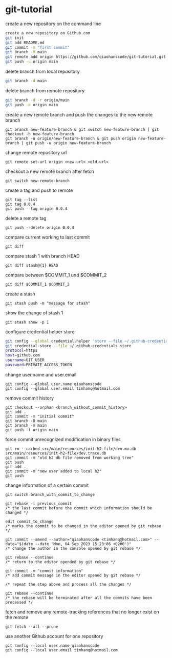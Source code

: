 # git-tutorial
create a new repository on the command line
```sh
create a new repository on Github.com
git init
git add README.md
git commit -m "first commit"
git branch -M main
git remote add origin https://github.com/qiaohanscode/git-tutorial.git
git push -u origin main
```
delete branch from local repository
```sh
git branch -d main
```
delete branch from remote repository
```sh
git branch -d -r origin/main
git push -d origin main
```
create a new remote branch and push the changes to the new remote branch
```
git branch new-feature-branch & git switch new-feature-branch | git checkout -b new-feature-branch
git branch -u origin/new-feature-branch & git push origin new-feature-branch | git push -u origin new-feature-branch
```
change remote repository url
````aidl
git remote set-url origin <new-url> <old-url>
````
checkout a new remote branch after fetch
```
git switch new-remote-branch
```
create a tag and push to remote
```
git tag --list
git tag 0.0.4
git push --tag origin 0.0.4
```
delete a remote tag
```
git push --delete origin 0.0.4
```
compare current working to last commit
```
git diff
```
compare stash 1 with branch HEAD
```
git diff stash@{1} HEAD
```
compare between $COMMIT_1 und $COMMIT_2
```
git diff $COMMIT_1 $COMMIT_2
```
create a stash 
```
git stash push -m "message for stash"
```
show the change of  stash 1
```
git stash show -p 1
```
configure credential helper store
```sh
git config --global credential.helper 'store --file ~/.github-credentials'
git credential-store --file ~/.github-credentials store
protocol=https
host=github.com
username=GIT_USER
password=PRIVATE_ACCESS_TOKEN

```
change user.name and user.email
```
git config --global user.name qiaohanscode
git config --global user.email timhanq@hotmail.com
```
remove commit history
````
git checkout --orphan <branch_without_commit_history>
git add .
git commit -m "initial commit"
git branch -D main
git branch -m main
git push -f origin main
````

force commit unrecognized modification in binary files
````
git rm --cached src/main/resources/init-h2-file/dev.mv.db src/main/resources/init-h2-file/dev.trace.db
git commit -m "old h2 db file removed from working tree"
git push 
git add .
git commit -m "new user added to local h2"
git push 
````

change information of a certain commit
```
git switch branch_with_commit_to_change

git rebase -i previous_commit 
/* the last commit before the commit which information should be changed */

edit commit_to_change 
/* marks the commit to be changed in the editor opened by git rebase */

git commit --amend --author="qiaohanscode <timhanq@hotmail.com>" --date="$(date --date 'Mon, 04 Sep 2023 15:23:06 +0200')" 
/* change the author in the console opened by git rebase */

git rebase --continue 
/* return to the editor opended by git rebase */

git commit -m "commit information" 
/* add commit message in the editor opened by git rebase */

/* repeat the step above and process all the changes */

git rebase --continue 
/* the rebase will be terminated after all the commits have been processed */
```

fetch and remove any remote-tracking references that no longer exist on the remote
```
git fetch --all --prune
```


use another Github account for one repository
```
git config --local user.name qiaohanscode
git config --local user.email timhanq@hotmail.com
```